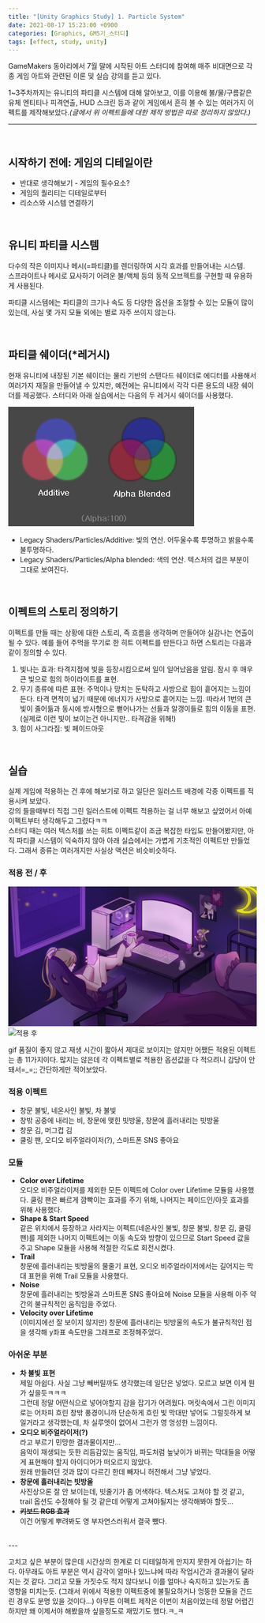 ```yaml
---
title: "[Unity Graphics Study] 1. Particle System"
date: 2021-08-17 15:23:00 +0900
categories: [Graphics, GM5기_스터디]
tags: [effect, study, unity]
---
```


GameMakers 동아리에서 7월 말에 시작된 아트 스터디에 참여해 매주 비대면으로 각종 게임 아트와 관련된 이론 및 실습 강의를 듣고 있다.  

1~3주차까지는 유니티의 파티클 시스템에 대해 알아보고, 이를 이용해 불/물/구름같은 유체 엔티티나 피격연출, HUD 스크린 등과 같이 게임에서 흔히 볼 수 있는 여러가지 이펙트를 제작해보았다.*(글에서 위 이펙트들에 대한 제작 방법은 따로 정리하지 않았다.)*  

---
<br>

## **시작하기 전에: 게임의 디테일이란**
- 반대로 생각해보기 - 게임의 필수요소?
- 게임의 퀄리티는 디테일로부터
- 리소스와 시스템 연결하기

<br>

## **유니티 파티클 시스템**
다수의 작은 이미지나 메시(=파티클)를 렌더링하여 시각 효과를 만들어내는 시스템.  
스프라이트나 메시로 묘사하기 어려운 불/액체 등의 동적 오브젝트를 구현할 때 유용하게 사용된다.  

파티클 시스템에는 파티클의 크기나 속도 등 다양한 옵션을 조절할 수 있는 모듈이 많이 있는데, 사실 몇 가지 모듈 외에는 별로 자주 쓰이지 않는다.  

<br>

## **파티클 쉐이더(\*레거시)**
현재 유니티에 내장된 기본 쉐이더는 물리 기반의 스탠다드 쉐이더로 에디터를 사용해서 여러가지 재질을 만들어낼 수 있지만, 예전에는 유니티에서 각각 다른 용도의 내장 쉐이더를 제공했다. 스터디와 아래 실습에서는 다음의 두 레거시 쉐이더를 사용했다.  

![Additive,Alpha-Blended](/assets/img/post_images/20210817001.png)

- Legacy Shaders/Particles/Additive: 빛의 연산. 어두울수록 투명하고 밝을수록 불투명하다.
- Legacy Shaders/Particles/Alpha blended: 색의 연산. 텍스처의 검은 부분이 그대로 보여진다.

<br>

## **이펙트의 스토리 정의하기**
이펙트를 만들 때는 상황에 대한 스토리, 즉 흐름을 생각하며 만들어야 실감나는 연출이 될 수 있다. 예를 들어 주먹을 무기로 한 히트 이펙트를 만든다고 하면 스토리는 다음과 같이 정의할 수 있다.  
1. 빛나는 효과: 타격지점에 빛을 등장시킴으로써 일이 일어났음을 알림. 잠시 후 매우 큰 빛으로 힘의 하이라이트를 표현.
2. 무기 종류에 따른 표현: 주먹이나 망치는 둔탁하고 사방으로 힘이 흩어지는 느낌이 든다. 타격 면적이 넓기 때문에 에너지가 사방으로 흩어지는 느낌. 따라서 1번의 큰 빛이 줄어듦과 동시에 방사형으로 뻗어나가는 선들과 알갱이들로 힘의 이동을 표현.(실제로 이런 빛이 보이는건 아니지만.. 타격감을 위해!)
3. 힘이 사그라짐: 빛 페이드아웃

<br>

## **실습**
실제 게임에 적용하는 건 후에 해보기로 하고 일단은 일러스트 배경에 각종 이펙트를 적용시켜 보았다.  
강의 들을때부터 직접 그린 일러스트에 이펙트 적용하는 걸 너무 해보고 싶었어서 아예 이펙트부터 생각해두고 그렸다ㅋㅋ  
스터디 때는 여러 텍스처를 쓰는 히트 이펙트같이 조금 복잡한 타입도 만들어봤지만, 아직 파티클 시스템이 익숙하지 않아 아래 실습에서는 가볍게 기초적인 이펙트만 만들었다. 그래서 종류는 여러개지만 사실상 액션은 비슷비슷하다.  

### **적용 전 / 후**

![적용 전](/assets/img/post_images/20210817002.png)
![적용 후](/assets/img/post_images/20210817003.gif)

gif 품질이 좋지 않고 재생 시간이 짧아서 제대로 보이지는 않지만 어쨌든 적용된 이펙트는 총 11가지이다. 많지는 않은데 각 이펙트별로 적용한 옵션값을 다 적으려니 감당이 안돼서=_=;; 간단하게만 적어보았다.  

### **적용 이펙트**
- 창문 불빛, 네온사인 불빛, 차 불빛
- 창밖 공중에 내리는 비, 창문에 맺힌 빗방울, 창문에 흘러내리는 빗방울
- 창문 김, 머그컵 김
- 쿨링 팬, 오디오 비주얼라이저(?), 스마트폰 SNS 좋아요

### **모듈**
- **Color over Lifetime**  
오디오 비주얼라이저를 제외한 모든 이펙트에 Color over Lifetime 모듈을 사용했다. 쿨링 팬은 빠르게 깜빡이는 효과를 주기 위해, 나머지는 페이드인/아웃 효과를 위해 사용했다.  
- **Shape & Start Speed**  
같은 위치에서 등장하고 사라지는 이펙트(네온사인 불빛, 창문 불빛, 창문 김, 쿨링 팬)를 제외한 나머지 이펙트에는 이동 속도와 방향이 있으므로 Start Speed 값을 주고 Shape 모듈을 사용해 적절한 각도로 회전시켰다.  
- **Trail**  
창문에 흘러내리는 빗방울의 물줄기 표현, 오디오 비주얼라이저에서는 길어지는 막대 표현을 위해 Trail 모듈을 사용했다.  
- **Noise**  
창문에 흘러내리는 빗방울과 스마트폰 SNS 좋아요에 Noise 모듈을 사용해 아주 약간의 불규칙적인 움직임을 주었다.  
- **Velocity over Lifetime**  
(이미지에선 잘 보이지 않지만) 창문에 흘러내리는 빗방울의 속도가 불규칙적인 점을 생각해 y좌표 속도만을 그래프로 조정해주었다.  

### **아쉬운 부분**
- **차 불빛 표현**  
제일 아쉽다. 사실 그냥 빼버릴까도 생각했는데 일단은 넣었다. 모르고 보면 이게 뭔가 싶을듯ㅋㅋㅋ  
그런데 정말 어떤식으로 넣어야할지 감을 잡기가 어려웠다. 머릿속에서 그린 이미지로는 어차피 흐린 창밖 풍경이니까 단순하게 흐린 빛 막대만 넣어도 그럴듯하게 보일거라고 생각했는데, 차 실루엣이 없어서 그런가 영 엉성한 느낌이다.  
- **오디오 비주얼라이저(?)**  
라고 부르기 민망한 결과물이지만...  
음악이 재생되는 듯한 리듬감있는 움직임, 파도처럼 높낮이가 바뀌는 막대들을 어떻게 표현해야 할지 아이디어가 떠오르지 않았다.  
원래 만들려던 것과 많이 다르긴 한데 빼자니 허전해서 그냥 넣었다.  
- **창문에 흘러내리는 빗방울**  
사진상으론 잘 안 보이는데, 빗줄기가 좀 어색하다. 텍스처도 고쳐야 할 것 같고, trail 옵션도 수정해야 될 것 같은데 어떻게 고쳐야될지는 생각해봐야 할듯...
- ~~**키보드 RGB 효과**~~  
이건 어떻게 뿌려봐도 영 부자연스러워서 결국 뺐다.  

<br>
---

고치고 싶은 부분이 많은데 시간상의 한계로 더 디테일하게 만지지 못한게 아쉽기는 하다. 아무래도 아트 부분은 역시 감각이 얼마나 있느냐에 따라 작업시간과 결과물이 달라지는 것 같다. 그리고 모듈 가짓수도 적지 않다보니 이를 얼마나 숙지하고 있는가도 좀 영향을 미치는듯. (그래서 위에서 적용한 이펙트중에 불필요하거나 엉뚱한 모듈을 건드린 경우도 분명 있을 것이다...) 아무튼 이펙트 제작은 이번이 처음이었는데 정말 어렵긴 하지만 왜 이제서야 해봤을까 싶을정도로 재밌기도 했다.ㅋ_ㅋ
